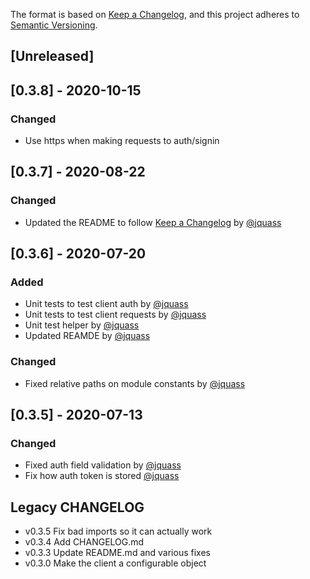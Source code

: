 The format is based on [Keep a Changelog](https://keepachangelog.com/en/1.0.0/),
and this project adheres to [Semantic Versioning](https://semver.org/spec/v2.0.0.html).

## [Unreleased]

## [0.3.8] - 2020-10-15
### Changed
- Use https when making requests to auth/signin

## [0.3.7] - 2020-08-22
### Changed
- Updated the README to follow [Keep a Changelog](https://keepachangelog.com/en/1.0.0/) by [@jquass](https://github.com/jquass)

## [0.3.6] - 2020-07-20
### Added
- Unit tests to test client auth by [@jquass](https://github.com/jquass)
- Unit tests to test client requests by [@jquass](https://github.com/jquass) 
- Unit test helper by [@jquass](https://github.com/jquass)
- Updated REAMDE by [@jquass](https://github.com/jquass)

### Changed
- Fixed relative paths on module constants by [@jquass](https://github.com/jquass)

## [0.3.5] - 2020-07-13
### Changed
- Fixed auth field validation by [@jquass](https://github.com/jquass)
- Fix how auth token is stored [@jquass](https://github.com/jquass)

## Legacy CHANGELOG

- v0.3.5 Fix bad imports so it can actually work
- v0.3.4 Add CHANGELOG.md
- v0.3.3 Update README.md and various fixes
- v0.3.0 Make the client a configurable object